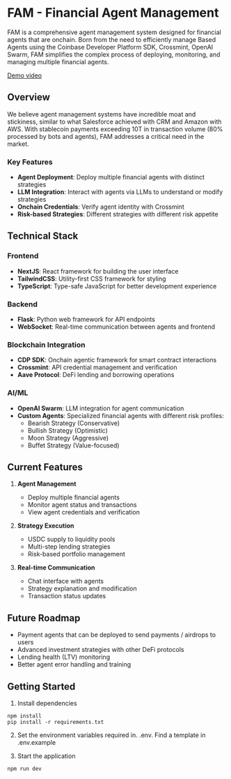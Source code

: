 # FAM - Financial Agent Management

FAM is a comprehensive agent management system designed for financial agents that are onchain. Born from the need to efficiently manage Based Agents using the Coinbase Developer Platform SDK, Crossmint, OpenAI Swarm, FAM simplifies the complex process of deploying, monitoring, and managing multiple financial agents.

[Demo video](https://raw.githubusercontent.com/jazz-cb/agent-karma/c5d8351be657343865298534539a862e08e8cc5f/docs/fam.mp4")

## Overview

We believe agent management systems have incredible moat and stickiness, similar to what Salesforce achieved with CRM and Amazon with AWS. With stablecoin payments exceeding 10T in transaction volume (80% processed by bots and agents), FAM addresses a critical need in the market.

### Key Features

- **Agent Deployment**: Deploy multiple financial agents with distinct strategies
- **LLM Integration**: Interact with agents via LLMs to understand or modify strategies
- **Onchain Credentials**: Verify agent identity with Crossmint
- **Risk-based Strategies**: Different strategies with different risk appetite

## Technical Stack

### Frontend
- **NextJS**: React framework for building the user interface
- **TailwindCSS**: Utility-first CSS framework for styling
- **TypeScript**: Type-safe JavaScript for better development experience

### Backend
- **Flask**: Python web framework for API endpoints
- **WebSocket**: Real-time communication between agents and frontend

### Blockchain Integration
- **CDP SDK**: Onchain agentic framework for smart contract interactions
- **Crossmint**: API credential management and verification
- **Aave Protocol**: DeFi lending and borrowing operations

### AI/ML
- **OpenAI Swarm**: LLM integration for agent communication
- **Custom Agents**: Specialized financial agents with different risk profiles:
  - Bearish Strategy (Conservative)
  - Bullish Strategy (Optimistic)
  - Moon Strategy (Aggressive)
  - Buffet Strategy (Value-focused)

## Current Features

1. **Agent Management**
   - Deploy multiple financial agents
   - Monitor agent status and transactions
   - View agent credentials and verification

2. **Strategy Execution**
   - USDC supply to liquidity pools
   - Multi-step lending strategies
   - Risk-based portfolio management

3. **Real-time Communication**
   - Chat interface with agents
   - Strategy explanation and modification
   - Transaction status updates

## Future Roadmap

- Payment agents that can be deployed to send payments / airdrops to users
- Advanced investment strategies with other DeFi protocols
- Lending health (LTV) monitoring
- Better agent error handling and training

## Getting Started

1. Install dependencies
```
npm install
pip install -r requirements.txt
```

2. Set the environment variables required in. .env. Find a template in .env.example


3. Start the application
```
npm run dev
```


